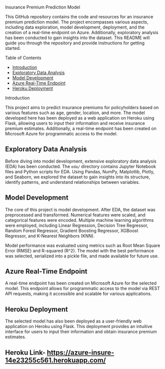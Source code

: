   Insurance Premium Prediction Model

This GitHub repository contains the code and resources for an insurance premium prediction model. The project encompasses various aspects, including data exploration, model development, deployment, and the creation of a real-time endpoint on Azure. Additionally, exploratory analysis has been conducted to gain insights into the dataset. This README will guide you through the repository and provide instructions for getting started.

 Table of Contents

- [Introduction](#introduction)
- [Exploratory Data Analysis](#exploratory-data-analysis)
- [Model Development](#model-development)
- [Azure Real-Time Endpoint](#azure-real-time-endpoint)
- [Heroku Deployment](#heroku-deployment)


 Introduction

This project aims to predict insurance premiums for policyholders based on various features such as age, gender, location, and more. The model developed here has been deployed as a web application on Heroku using Flask, allowing users to input their information and receive insurance premium estimates. Additionally, a real-time endpoint has been created on Microsoft Azure for programmatic access to the model.

## Exploratory Data Analysis

Before diving into model development, extensive exploratory data analysis (EDA) has been conducted. The `eda/` directory contains Jupyter Notebook files and Python scripts for EDA. Using Pandas, NumPy, Matplotlib, Plotly, and Seaborn, we explored the dataset to gain insights into its structure, identify patterns, and understand relationships between variables.

## Model Development

The core of this project is model development. After EDA, the dataset was preprocessed and transformed. Numerical features were scaled, and categorical features were encoded. Multiple machine learning algorithms were employed, including Linear Regression, Decision Tree Regressor, Random Forest Regressor, Gradient Boosting Regressor, XGBoost Regressor, and K-Nearest Neighbors (KNN).

Model performance was evaluated using metrics such as Root Mean Square Error (RMSE) and R-squared (R^2). The model with the best performance was selected, serialized into a pickle file, and made available for future use.

## Azure Real-Time Endpoint

A real-time endpoint has been created on Microsoft Azure for the selected model. This endpoint allows for programmatic access to the model via REST API requests, making it accessible and scalable for various applications.

## Heroku Deployment

The selected model has also been deployed as a user-friendly web application on Heroku using Flask. This deployment provides an intuitive interface for users to input their information and obtain insurance premium estimates.

## Heroku Link- https://azure-insure-14e23255c561.herokuapp.com/

